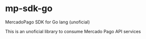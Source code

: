# mp-sdk-go
MercadoPago SDK for Go lang (unoficial)

This is an unoficial library to consume Mercado Pago API services

